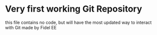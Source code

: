 # Very first working Git Repository
this file contains no code, but will have the most updated way to interact with Git made by Fidel EE
